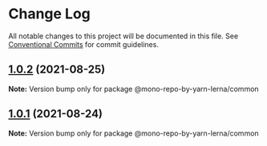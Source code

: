 # Change Log

All notable changes to this project will be documented in this file.
See [Conventional Commits](https://conventionalcommits.org) for commit guidelines.

## [1.0.2](https://github.com/ys558/mono-repo-by-yarn-lerna/compare/v1.0.1...v1.0.2) (2021-08-25)

**Note:** Version bump only for package @mono-repo-by-yarn-lerna/common





## [1.0.1](https://github.com/ys558/mono-repo-by-yarn-lerna/compare/v1.0.0...v1.0.1) (2021-08-24)

**Note:** Version bump only for package @mono-repo-by-yarn-lerna/common
